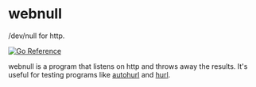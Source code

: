 webnull
=======

/dev/null for http.

[![Go Reference](https://pkg.go.dev/badge/github.com/ancientlore/webnull.svg)](https://pkg.go.dev/github.com/ancientlore/webnull)

webnull is a program that listens on http and throws away the results. It's useful for testing programs like [autohurl](https://github.com/ancientlore/autohurl) and [hurl](https://github.com/ancientlore/hurl).

